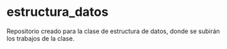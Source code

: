 # estructura_datos
Repositorio creado para la clase de estructura de datos, donde se subirán los trabajos de la clase.
